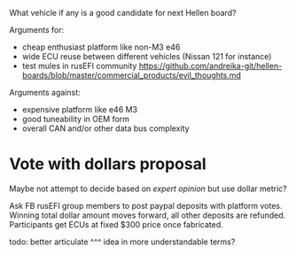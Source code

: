 What vehicle if any is a good candidate for next Hellen board?

Arguments for:
- cheap enthusiast platform like non-M3 e46
- wide ECU reuse between different vehicles (Nissan 121 for instance)
- test mules in rusEFI community https://github.com/andreika-git/hellen-boards/blob/master/commercial_products/evil_thoughts.md

Arguments against:
- expensive platform like e46 M3
- good tuneability in OEM form
- overall CAN and/or other data bus complexity



# Vote with dollars proposal

Maybe not attempt to decide based on _expert opinion_ but use dollar metric?

Ask FB rusEFI group members to post paypal deposits with platform votes. Winning total dollar amount moves forward, all other deposits are refunded. Participants get ECUs at fixed $300 price once fabricated.

todo: better articulate ^^^ idea in more understandable terms?
